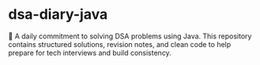 # dsa-diary-java
🚀 A daily commitment to solving DSA problems using Java. This repository contains structured solutions, revision notes, and clean code to help prepare for tech interviews and build consistency.
